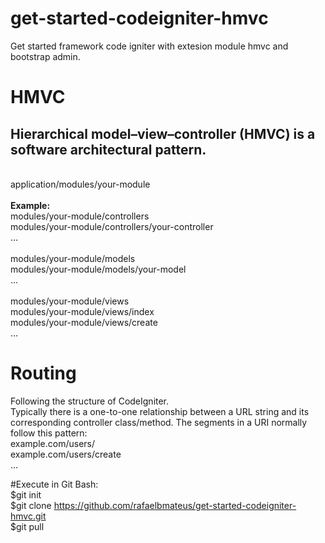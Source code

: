 # get-started-codeigniter-hmvc
Get started framework code igniter with extesion module hmvc and bootstrap admin.

# HMVC
## Hierarchical model–view–controller (HMVC) is a software architectural pattern.
<br>
application/modules/your-module
<br>
<br>
<strong>Example:</strong>
<br>
modules/your-module/controllers
<br>
modules/your-module/controllers/your-controller
<br>
...
<br><br>
modules/your-module/models
<br>
modules/your-module/models/your-model
<br>
...
<br><br>
modules/your-module/views
<br>
modules/your-module/views/index
<br>
modules/your-module/views/create
<br>
...

# Routing
Following the structure of CodeIgniter.
<br>
Typically there is a one-to-one relationship between a URL string and its corresponding controller class/method. The segments in a URI normally follow this pattern:
<br>
example.com/users/
<br>
example.com/users/create
<br>
...
<br>

#Execute in Git Bash:
<br>
$git init
<br>
$git clone https://github.com/rafaelbmateus/get-started-codeigniter-hmvc.git
<br>
$git pull
